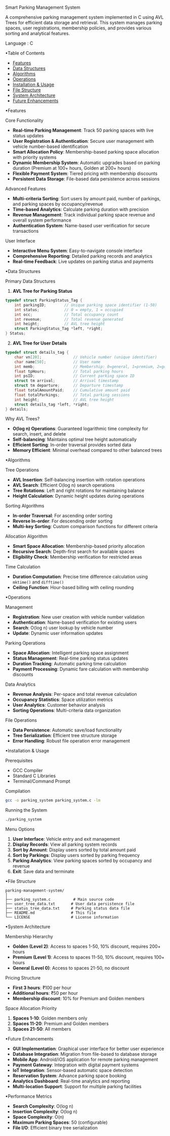 Smart Parking Management System

  A comprehensive parking management system implemented in C using AVL Trees for efficient data storage and retrieval. This system manages parking spaces, user registrations, membership policies, and provides various sorting and analytical features.
  
Language : C

•Table of Contents
- [Features](#features)
- [Data Structures](#data-structures)
- [Algorithms](#algorithms)
- [Operations](#operations)
- [Installation & Usage](#installation--usage)
- [File Structure](#file-structure)
- [System Architecture](#system-architecture)
- [Future Enhancements](#future-enhancements)

•Features

Core Functionality
- **Real-time Parking Management**: Track 50 parking spaces with live status updates
- **User Registration & Authentication**: Secure user management with vehicle number-based identification
- **Smart Allocation Policy**: Membership-based parking space allocation with priority systems
- **Dynamic Membership System**: Automatic upgrades based on parking duration (Premium at 100+ hours, Golden at 200+ hours)
- **Flexible Payment System**: Tiered pricing with membership discounts
- **Persistent Data Storage**: File-based data persistence across sessions

Advanced Features
- **Multi-criteria Sorting**: Sort users by amount paid, number of parkings, and parking spaces by occupancy/revenue
- **Time-based Analytics**: Calculate parking duration with precision
- **Revenue Management**: Track individual parking space revenue and overall system performance
- **Authentication System**: Name-based user verification for secure transactions

User Interface
- **Interactive Menu System**: Easy-to-navigate console interface
- **Comprehensive Reporting**: Detailed parking records and analytics
- **Real-time Feedback**: Live updates on parking status and payments

•Data Structures

Primary Data Structures

1. **AVL Tree for Parking Status**
```c
typedef struct ParkingStatus_Tag {
    int parkingID;        // Unique parking space identifier (1-50)
    int status;           // 0 = empty, 1 = occupied
    int occ;              // Total occupancy count
    int revenue;          // Total revenue generated
    int height;           // AVL tree height
    struct ParkingStatus_Tag *left, *right;
} Status;
```

2. **AVL Tree for User Details**
```c
typedef struct details_tag {
    char vn[20];              // Vehicle number (unique identifier)
    char name[50];            // User name
    int memb;                 // Membership: 0=general, 1=premium, 2=golden
    float tpHours;            // Total parking hours
    int psID;                 // Current parking space ID
    struct tm arrival;        // Arrival timestamp
    struct tm departure;      // Departure timestamp
    float totalAmountPaid;    // Cumulative amount paid
    float totalParkings;      // Total parking sessions
    int height;               // AVL tree height
    struct details_tag *left, *right;
} details;
```

Why AVL Trees?
- **O(log n) Operations**: Guaranteed logarithmic time complexity for search, insert, and delete
- **Self-balancing**: Maintains optimal tree height automatically
- **Efficient Sorting**: In-order traversal provides sorted data
- **Memory Efficient**: Minimal overhead compared to other balanced trees

•Algorithms

Tree Operations
- **AVL Insertion**: Self-balancing insertion with rotation operations
- **AVL Search**: Efficient O(log n) search operations
- **Tree Rotations**: Left and right rotations for maintaining balance
- **Height Calculation**: Dynamic height updates during operations

Sorting Algorithms
- **In-order Traversal**: For ascending order sorting
- **Reverse In-order**: For descending order sorting
- **Multi-key Sorting**: Custom comparison functions for different criteria

Allocation Algorithm
- **Smart Space Allocation**: Membership-based priority allocation
- **Recursive Search**: Depth-first search for available spaces
- **Eligibility Check**: Membership verification for restricted areas

Time Calculation
- **Duration Computation**: Precise time difference calculation using `mktime()` and `difftime()`
- **Ceiling Function**: Hour-based billing with ceiling rounding

•Operations

Management
- **Registration**: New user creation with vehicle number validation
- **Authentication**: Name-based verification for existing users
- **Search**: O(log n) user lookup by vehicle number
- **Update**: Dynamic user information updates

Parking Operations
- **Space Allocation**: Intelligent parking space assignment
- **Status Management**: Real-time parking status updates
- **Duration Tracking**: Automatic parking time calculation
- **Payment Processing**: Dynamic fare calculation with membership discounts

Data Analytics
- **Revenue Analysis**: Per-space and total revenue calculation
- **Occupancy Statistics**: Space utilization metrics
- **User Analytics**: Customer behavior analysis
- **Sorting Operations**: Multi-criteria data organization

File Operations
- **Data Persistence**: Automatic save/load functionality
- **Tree Serialization**: Efficient tree structure storage
- **Error Handling**: Robust file operation error management

•Installation & Usage

Prerequisites
- GCC Compiler
- Standard C Libraries
- Terminal/Command Prompt

Compilation
```bash
gcc -o parking_system parking_system.c -lm
```

Running the System
```bash
./parking_system
```

Menu Options
1. **User Interface**: Vehicle entry and exit management
2. **Display Records**: View all parking system records
3. **Sort by Amount**: Display users sorted by total amount paid
4. **Sort by Parkings**: Display users sorted by parking frequency
5. **Parking Analytics**: View parking spaces sorted by occupancy and revenue
6. **Exit**: Save data and terminate

•File Structure

```
parking-management-system/
│
├── parking_system.c          # Main source code
├── user_tree_data.txt       # User data persistence file
├── status_tree_data.txt     # Parking status data file
├── README.md                # This file
└── LICENSE                  # License information
```

•System Architecture

Membership Hierarchy
- **Golden (Level 2)**: Access to spaces 1-50, 10% discount, requires 200+ hours
- **Premium (Level 1)**: Access to spaces 11-50, 10% discount, requires 100+ hours  
- **General (Level 0)**: Access to spaces 21-50, no discount

Pricing Structure
- **First 3 hours**: ₹100 per hour
- **Additional hours**: ₹50 per hour
- **Membership discount**: 10% for Premium and Golden members

Space Allocation Priority
1. **Spaces 1-10**: Golden members only
2. **Spaces 11-20**: Premium and Golden members
3. **Spaces 21-50**: All members

•Future Enhancements

- **GUI Implementation**: Graphical user interface for better user experience
- **Database Integration**: Migration from file-based to database storage
- **Mobile App**: Android/iOS application for remote parking management
- **Payment Gateway**: Integration with digital payment systems
- **IoT Integration**: Sensor-based automatic space detection
- **Reservation System**: Advance parking space booking
- **Analytics Dashboard**: Real-time analytics and reporting
- **Multi-location Support**: Support for multiple parking facilities

•Performance Metrics

- **Search Complexity**: O(log n)
- **Insertion Complexity**: O(log n)
- **Space Complexity**: O(n)
- **Maximum Parking Spaces**: 50 (configurable)
- **File I/O**: Efficient binary tree serialization
